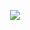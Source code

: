 <!DOCTYPE html>
<html lang="en">

<head>
<!--     <meta charset="UTF-8"> -->
<!--     <meta name="viewport" content="width=device-width, initial-scale=1.0"> -->
<!--     <title>Document</title> -->
</head>

<body>
    <p align="center">
      <img src="https://capsule-render.vercel.app/api?type=wave&color=auto&height=300&section=header&text=Hi%20Everyone!&fontSize=90" />
    </p>


</html>

<!--
### Hi there 👋
**alim9hamed/alim9hamed** is a ✨ _special_ ✨ repository because its `README.md` (this file) appears on your GitHub profile.

Here are some ideas to get you started:

- 🔭 I’m currently working on ...
- 🌱 I’m currently learning ...
- 👯 I’m looking to collaborate on ...
- 🤔 I’m looking for help with ...
- 💬 Ask me about ...
- 📫 How to reach me: ...
- 😄 Pronouns: ...
- ⚡ Fun fact: ...
-->
